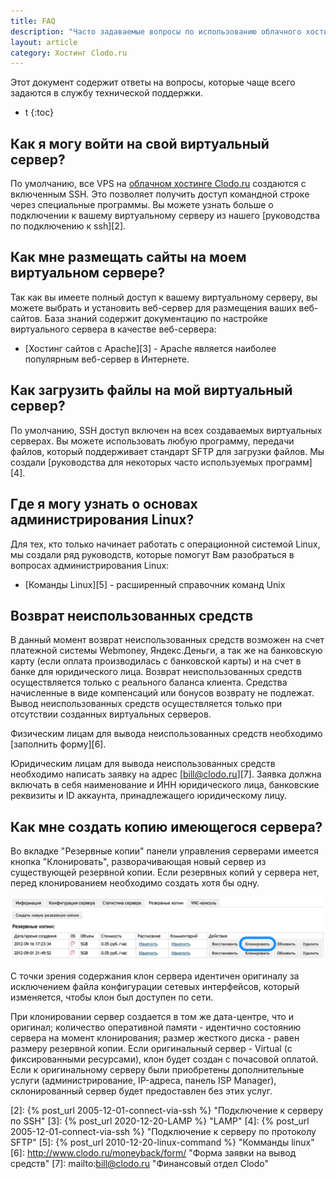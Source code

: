 ```yaml
---
title: FAQ
description: "Часто задаваемые вопросы по использованию облачного хостинга Clodo.ru"
layout: article
category: Хостинг Clodo.ru
---
```


Этот документ содержит ответы на вопросы, которые чаще всего задаются в службу технической поддержки.


* t
{:toc}


## Как я могу войти на свой виртуальный сервер?

По умолчанию, все VPS на [облачном хостинге Clodo.ru][1] создаются с включенным SSH. Это позволяет получить доступ командной строке через специальные программы. Вы можете узнать больше о подключении к вашему виртуальному серверу из нашего [руководства по подключению к ssh][2].



## Как мне размещать сайты на моем виртуальном сервере?

Так как вы имеете полный доступ к вашему виртуальному серверу, вы можете выбрать и установить веб-сервер для размещения ваших веб-сайтов. База знаний содержит документацию по настройке виртуального сервера в качестве веб-сервера:

 - [Хостинг сайтов с Apache][3] - Apache является наиболее популярным веб-сервер в Интернете.



## Как загрузить файлы на мой виртуальный сервер?

По умолчанию, SSH доступ включен на всех создаваемых виртуальных серверах. Вы можете использовать любую программу, передачи файлов, который поддерживает стандарт SFTP для загрузки файлов. Мы создали [руководства для некоторых часто используемых программ][4].



## Где я могу узнать о основах администрирования Linux?

Для тех, кто только начинает работать с операционной системой Linux, мы создали ряд руководств, которые помогут Вам разобраться в вопросах администрирования Linux:

  - [Команды Linux][5] - расширенный cправочник команд Unix



## Возврат неиспользованных средств

В данный момент возврат неиспользованных средств возможен на счет платежной системы Webmoney, Яндекс.Деньги, а так же на банковскую карту (если оплата производилась с банковской карты) и на счет в банке для юридического лица. Возврат неиспользованных средств осуществляется только с реального баланса клиента. Средства начисленные в виде компенсаций или бонусов возврату не подлежат. Вывод неиспользованных средств осуществляется только при отсутствии созданных виртуальных серверов.

Физическим лицам для вывода неиспользованных средств необходимо [заполнить форму][6].

Юридическим лицам для вывода неиспользованных средств необходимо написать заявку на адрес [bill@clodo.ru][7]. Заявка должна включать в себя наименование и ИНН юридического лица, банковские реквизиты и ID аккаунта, принадлежащего юридическому лицу.


## Как мне создать копию имеющегося сервера?

Во вкладке "Резервные копии" панели управления серверами имеется кнопка "Клонировать", разворачивающая новый сервер из существующей резервной копии. Если резервных копий у сервера нет, перед клонированием необходимо создать хотя бы одну.

![Клонирование сервера][iClone]

С точки зрения содержания клон сервера идентичен оригиналу за исключением файла конфигурации сетевых интерфейсов, который изменяется, чтобы клон был доступен по сети.

При клонировании сервер создается в том же дата-центре, что и оригинал; количество оперативной памяти - идентично состоянию сервера на момент клонирования; размер жесткого диска - равен размеру резервной копии. Если оригинальный сервер - Virtual (с фиксированными ресурсами), клон будет создан с почасовой оплатой. Если к оригинальному серверу были приобретены дополнительные услуги (администрирование, IP-адреса, панель ISP Manager), склонированный сервер будет предоставлен без этих услуг.



  [1]: http://clodo.ru "Облачный хостинг Clodo"
  [2]: {% post_url 2005-12-01-connect-via-ssh %} "Подключение к серверу по SSH"
  [3]: {% post_url 2020-12-20-LAMP %} "LAMP"
  [4]: {% post_url 2005-12-01-connect-via-ssh %} "Подключение к серверу по протоколу SFTP"
  [5]: {% post_url 2010-12-20-linux-command %} "Комманды linux"
  [6]: http://www.clodo.ru/moneyback/form/ "Форма заявки на вывод средств"
  [7]: mailto:bill@clodo.ru "Финансовый отдел Clodo"

  [iClone]: /images/clodopanel/clone_server.png
